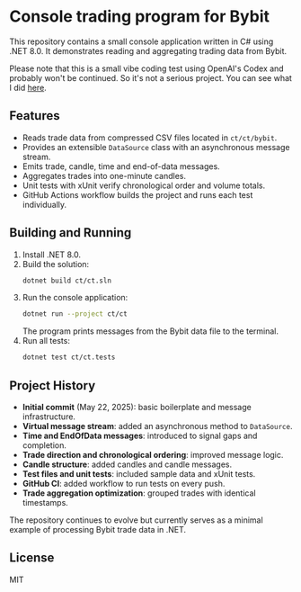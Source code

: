 # Console trading program for Bybit

This repository contains a small console application written in C# using .NET 8.0. It demonstrates reading and aggregating trading data from Bybit.

Please note that this is a small vibe coding test using OpenAI's Codex and probably won't be continued. So it's not a serious project. You can see what I did [here](https://www.youtube.com/watch?v=umNM6bSf23k).

## Features
- Reads trade data from compressed CSV files located in `ct/ct/bybit`.
- Provides an extensible `DataSource` class with an asynchronous message stream.
- Emits trade, candle, time and end-of-data messages.
- Aggregates trades into one-minute candles.
- Unit tests with xUnit verify chronological order and volume totals.
- GitHub Actions workflow builds the project and runs each test individually.

## Building and Running
1. Install .NET 8.0.
2. Build the solution:
   ```bash
   dotnet build ct/ct.sln
   ```
3. Run the console application:
   ```bash
   dotnet run --project ct/ct
   ```
   The program prints messages from the Bybit data file to the terminal.
4. Run all tests:
   ```bash
   dotnet test ct/ct.tests
   ```

## Project History
- **Initial commit** (May 22, 2025): basic boilerplate and message infrastructure.
- **Virtual message stream**: added an asynchronous method to `DataSource`.
- **Time and EndOfData messages**: introduced to signal gaps and completion.
- **Trade direction and chronological ordering**: improved message logic.
- **Candle structure**: added candles and candle messages.
- **Test files and unit tests**: included sample data and xUnit tests.
- **GitHub CI**: added workflow to run tests on every push.
- **Trade aggregation optimization**: grouped trades with identical timestamps.

The repository continues to evolve but currently serves as a minimal example of processing Bybit trade data in .NET.

## License
MIT
